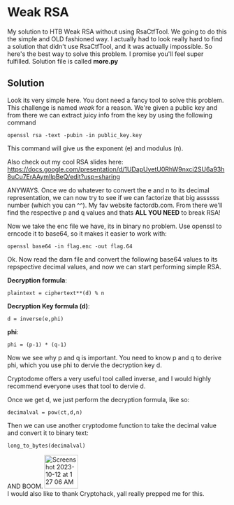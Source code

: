 # Weak RSA
My solution to HTB Weak RSA without using RsaCtfTool. We going to do this the simple and OLD fashioned way. I actually had to look really hard to find a solution that didn't use RsaCtfTool, and it was actually impossible. So here's the best way to solve this problem. I promise you'll feel super fulfilled. Solution file is called **more.py** 

## Solution 
Look its very simple here. You dont need a fancy tool to solve this problem. This challenge is named *weak* for a reason. We're given a public key and from there we can extract juicy info from the key by using the following command 
```
openssl rsa -text -pubin -in public_key.key 
```
This command will give us the exponent (e) and modulus (n). <br>

Also check out my cool RSA slides here: https://docs.google.com/presentation/d/1UDapUyetU0RhW9nxci2SU6a93h8uCu7ErAAymIlpBeQ/edit?usp=sharing <br>

ANYWAYS. Once we do whatever to convert the e and n to its decimal representation, we can now try to see if we can factorize that big assssss number (which you can ^^). My fav website factordb.com. From there we'll find the respective p and q values and thats **ALL YOU NEED** to break RSA! 

Now we take the enc file we have, its in binary no problem. Use openssl to erncode it to base64, so it makes it easier to work with:
```
openssl base64 -in flag.enc -out flag.64
```

Ok. Now read the darn file and convert the following base64 values to its repspective decimal values, and now we can start performing simple RSA. 

**Decryption formula**:
```
plaintext = ciphertext**(d) % n
```
**Decryption Key formula (d)**:
```
d = inverse(e,phi)
```
**phi**:
```
phi = (p-1) * (q-1)
```
Now we see why p and q is important. You need to know p and q to derive phi, which you use phi to dervie the decryption key d.

Cryptodome offers a very useful tool called inverse, and I would highly recommend everyone uses that tool to dervie d. 

Once we get d, we just perform the decryption formula, like so: 
```
decimalval = pow(ct,d,n)
```
Then we can use another cryptodome function to take the decimal value and convert it to binary text:
```
long_to_bytes(decimalval)
```
AND BOOM. 
<img width="77" alt="Screenshot 2023-10-12 at 1 27 06 AM" src="https://github.com/katstews/Weak-RSA/assets/112781868/4d4efcd1-8e4d-44f0-b832-65f7a9ddab07">
<br>
I would also like to thank Cryptohack, yall really prepped me for this.
